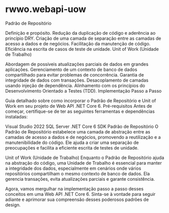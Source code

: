 # rwwo.webapi-uow


Padrão de Repositório

Definição e propósito.
Redução da duplicação de código e aderência ao princípio DRY.
Criação de uma camada de separação entre as camadas de acesso a dados e de negócios.
Facilitação da manutenção de código.
Eficiência na escrita de casos de teste de unidade.
Unit of Work (Unidade de Trabalho)

Abordagem de possíveis atualizações parciais de dados em grandes aplicações.
Gerenciamento de um contexto de banco de dados compartilhado para evitar problemas de concorrência.
Garantia de integridade de dados com transações.
Desacoplamento de camadas usando injeção de dependência.
Alinhamento com os princípios do Desenvolvimento Orientado a Testes (TDD).
Implementação Passo a Passo

Guia detalhado sobre como incorporar o Padrão de Repositório e Unit of Work em seu projeto de Web API .NET Core 6.
Pré-requisitos
Antes de começar, certifique-se de ter as seguintes ferramentas e dependências instaladas:

Visual Studio 2022
SQL Server
.NET Core 6 SDK
Padrão de Repositório
O Padrão de Repositório estabelece uma camada de abstração entre as camadas de acesso a dados e de negócios, promovendo a reutilização e a manutenibilidade do código. Ele ajuda a criar uma separação de preocupações e facilita a eficiente escrita de testes de unidade.

Unit of Work (Unidade de Trabalho)
Enquanto o Padrão de Repositório ajuda na abstração do código, uma Unidade de Trabalho é essencial para manter a integridade dos dados, especialmente em cenários onde vários repositórios compartilham o mesmo contexto de banco de dados. Ela gerencia transações, evita atualizações parciais e garante consistência.

Agora, vamos mergulhar na implementação passo a passo desses conceitos em uma Web API .NET Core 6. Sinta-se à vontade para seguir adiante e aprimorar sua compreensão desses poderosos padrões de design.
